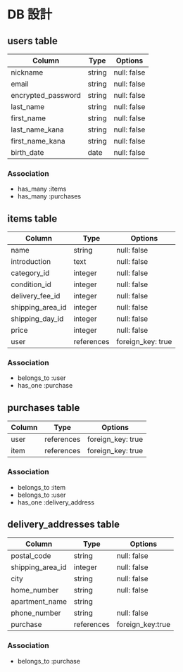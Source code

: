 # DB 設計

## users table

| Column             | Type                | Options                 |
|--------------------|---------------------|-------------------------|
| nickname           | string              | null: false             |
| email              | string              | null: false             |
| encrypted_password | string              | null: false             |
| last_name          | string              | null: false             |
| first_name         | string              | null: false             |
| last_name_kana     | string              | null: false             |
| first_name_kana    | string              | null: false             |
| birth_date         | date                | null: false             |

### Association

* has_many :items
* has_many :purchases

## items table

| Column             | Type       | Options           |
|--------------------|------------|-------------------|
| name               | string     | null: false       |
| introduction       | text       | null: false       |
| category_id        | integer    | null: false       |
| condition_id       | integer    | null: false       |
| delivery_fee_id    | integer    | null: false       |
| shipping_area_id   | integer    | null: false       |
| shipping_day_id   | integer    | null: false       |
| price              | integer    | null: false       |
| user               | references | foreign_key: true |

### Association

- belongs_to :user
- has_one :purchase

## purchases table

| Column      | Type       | Options           |
|-------------|------------|-------------------|
| user        | references | foreign_key: true |
| item        | references | foreign_key: true | 

### Association

- belongs_to :item
- belongs_to :user
- has_one :delivery_address

## delivery_addresses table

| Column            | Type                | Options                 |
|-------------------|---------------------|-------------------------|
| postal_code       | string              | null: false             |
| shipping_area_id  | integer             | null: false             |
| city              | string              | null: false             |
| home_number       | string              | null: false             |
| apartment_name    | string              |                         |
| phone_number      | string              | null: false             |
| purchase          | references          | foreign_key:true        |

### Association

- belongs_to :purchase